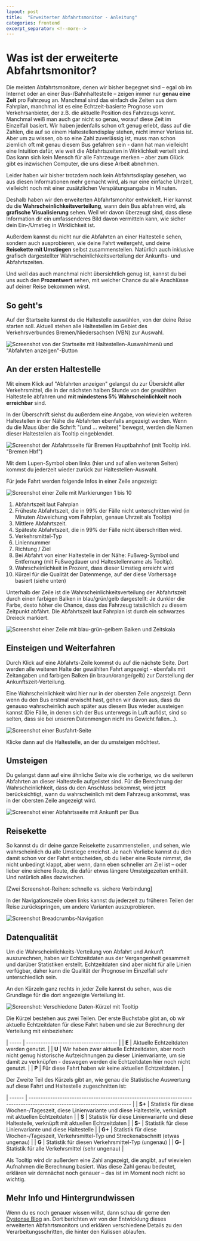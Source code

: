 ```yaml
---
layout: post
title:  "Erweiterter Abfahrtsmonitor - Anleitung"
categories: frontend
excerpt_separator: <!--more-->
---
```


# Was ist der erweiterte Abfahrtsmonitor?

Die meisten Abfahrtsmonitore, denen wir bisher begegnet sind – egal ob im Internet oder an einer Bus-/Bahnhaltestelle – zeigen immer nur **genau eine Zeit** pro Fahrzeug an. Manchmal sind das einfach die Zeiten aus dem Fahrplan, manchmal ist es eine Echtzeit-basierte Prognose vom Verkehrsanbieter, der z.B. die aktuelle Position des Fahrzeugs kennt. Manchmal weiß man auch gar nicht so genau, worauf diese Zeit im Einzelfall basiert. Wir haben jedenfalls schon oft genug erlebt, dass auf die Zahlen, die auf so einem Haltestellendisplay stehen, nicht immer Verlass ist. 
Aber um zu wissen, ob so eine Zahl zuverlässig ist, muss man schon ziemlich oft mit genau diesem Bus gefahren sein - dann hat man vielleicht eine Intuition dafür, wie weit die Abfahrtszeiten in Wirklichkeit verteilt sind. Das kann sich kein Mensch für alle Fahrzeuge merken – aber zum Glück gibt es inzwischen Computer, die uns diese Arbeit abnehmen.

Leider haben wir bisher trotzdem noch kein Abfahrtsdisplay gesehen, wo aus diesen Informationen mehr gemacht wird, als nur eine einfache Uhrzeit, vielleicht noch mit einer zusätzlichen Verspätungsangabe in Minuten.

Deshalb haben wir den erweiterten Abfahrtsmonitor entwickelt. Hier kannst du die **Wahrscheinlichkeitsverteilung**, wann dein Bus abfahren wird, als **grafische Visualisierung** sehen. Weil wir davon überzeugt sind, dass diese Information dir ein umfassenderes Bild davon vermitteln kann, wie sicher dein Ein-/Umstieg in Wirklichkeit ist. 

Außerdem kannst du nicht nur die Abfahrten an einer Haltestelle sehen, sondern auch ausprobieren, wie deine Fahrt weitergeht, und deine **Reisekette mit Umstiegen** selbst zusammenstellen. Natürlich auch inklusive grafisch dargestellter Wahrscheinlichkeitsverteilung der Ankunfts- und Abfahrtszeiten.

Und weil das auch manchmal nicht übersichtlich genug ist, kannst du bei uns auch den **Prozentwert** sehen, mit welcher Chance du alle Anschlüsse auf deiner Reise bekommen wirst.

<!--more-->

## So geht's

Auf der Startseite kannst du die Haltestelle auswählen, von der deine Reise starten soll. Aktuell stehen alle Haltestellen im Gebiet des Verkehrsverbundes Bremen/Niedersachsen (VBN) zur Auswahl.

![Screenshot von der Startseite mit Haltestellen-Auswahlmenü und "Abfahrten anzeigen"-Button](/assets/monitor/haltestellenauswahl.png)

## An der ersten Haltestelle

Mit einem Klick auf "Abfahrten anzeigen" gelangst du zur Übersicht aller Verkehrsmittel, die in der nächsten halben Stunde von der gewählten Haltestelle abfahren und **mit mindestens 5% Wahrscheinlichkeit noch erreichbar** sind. 

In der Überschrift siehst du außerdem eine Angabe, von wievielen weiteren Haltestellen in der Nähe die Abfahrten ebenfalls angezeigt werden. Wenn du die Maus über die Schrift "(und … weitere)" bewegst, werden die Namen dieser Haltestellen als Tooltip eingeblendet.

![Screenshot der Abfahrtsseite für Bremen Hauptbahnhof (mit Tooltip inkl. "Bremen Hbf")](/assets/monitor/abfahrten-bremen-hauptbahnhof-mit-tooltip.png)

Mit dem Lupen-Symbol oben links (hier und auf allen weiteren Seiten) kommst du jederzeit wieder zurück zur Haltestellen-Auswahl.

Für jede Fahrt werden folgende Infos in einer Zeile angezeigt:

![Screenshot einer Zeile mit Markierungen 1 bis 10](/assets/monitor/abfahrt-zeile-mit-markierungen.png)

1. Abfahrtszeit laut Fahrplan
2. Früheste Abfahrtszeit, die in 99% der Fälle nicht unterschritten wird (in Minuten Abweichung vom Fahrplan, genaue Uhrzeit als Tooltip)
3. Mittlere Abfahrtszeit.
4. Späteste Abfahrtszeit, die in 99% der Fälle nicht überschritten wird.
5. Verkehrsmittel-Typ
6. Liniennummer
7. Richtung / Ziel
8. Bei Abfahrt von einer Haltestelle in der Nähe: Fußweg-Symbol und Entfernung (mit Fußwegdauer und Haltestellenname als Tooltip).
9. Wahrscheinlichkeit in Prozent, dass dieser Umstieg erreicht wird
10. Kürzel für die Qualität der Datenmenge, auf der diese Vorhersage basiert (siehe unten)

Unterhalb der Zeile ist die Wahrscheinlichkeitsverteilung der Abfahrtszeit durch einen farbigen Balken in blau/grün/gelb dargestellt: Je dunkler die Farbe, desto höher die Chance, dass das Fahrzeug tatsächlich zu diesem Zeitpunkt abfährt. Die Abfahrtszeit laut Fahrplan ist durch ein schwarzes Dreieck markiert.

![Screenshot einer Zeile mit blau-grün-gelbem Balken und Zeitskala](/assets/monitor/abfahrt-farbbalken-mit-dreieck.png)

## Einsteigen und Weiterfahren

Durch Klick auf eine Abfahrts-Zeile kommst du auf die nächste Seite. Dort werden alle weiteren Halte der gewählten Fahrt angezeigt - ebenfalls mit Zeitangaben und farbigen Balken (in braun/orange/gelb) zur Darstellung der Ankunftszeit-Verteilung. 

Eine Wahrscheinlichkeit wird hier nur in der obersten Zeile angezeigt. Denn wenn du den Bus erstmal erwischt hast, gehen wir davon aus, dass du genauso wahrscheinlich auch später aus diesem Bus wieder aussteigen kannst (Die Fälle, in denen sich der Bus unterwegs in Luft auflöst, sind so selten, dass sie bei unseren Datenmengen nicht ins Gewicht fallen...).

![Screenshot einer Busfahrt-Seite](/assets/monitor/busfahrt-seite.png)

Klicke dann auf die Haltestelle, an der du umsteigen möchtest. 

## Umsteigen

Du gelangst dann auf eine ähnliche Seite wie die vorherige, wo die weiteren Abfahrten an dieser Haltestelle aufgelistet sind. Für die Berechnung der Wahrscheinlichkeit, dass du den Anschluss bekommst, wird jetzt berücksichtigt, wann du wahrscheinlich mit dem Fahrzeug ankommst, was in der obersten Zeile angezeigt wird.

![Screenshot einer Abfahrtsseite mit Ankunft per Bus](/assets/monitor/abfahrten-mit-ankunft-per-bus.png)

## Reisekette

So kannst du dir deine ganze Reisekette zusammenstellen, und sehen, wie wahrscheinlich du alle Umstiege erreichst. Je nach Vorliebe kannst du dich damit schon vor der Fahrt entscheiden, ob du lieber eine Route nimmst, die nicht unbedingt klappt, aber wenn, dann eben schneller am Ziel ist – oder lieber eine sichere Route, die dafür etwas längere Umsteigezeiten enthält. Und natürlich alles dazwischen.

[Zwei Screenshot-Reihen: schnelle vs. sichere Verbindung]

In der Navigationszeile oben links kannst du jederzeit zu früheren Teilen der Reise zurückspringen, um andere Varianten auszuprobieren.

![Screenshot Breadcrumbs-Navigation](/assets/monitor/breadcrumbs.png)

## Datenqualität

Um die Wahrscheinlichkeits-Verteilung von Abfahrt und Ankunft auszurechnen, haben wir Echtzeitdaten aus der Vergangenheit gesammelt und darüber Statistiken erstellt. Echtzeitdaten sind aber nicht für alle Linien verfügbar, daher kann die Qualität der Prognose im Einzelfall sehr unterschiedlich sein.

An den Kürzeln ganz rechts in jeder Zeile kannst du sehen, was die Grundlage für die dort angezeigte Verteilung ist.

![Screenshot: Verschiedene Daten-Kürzel mit Tooltip](/assets/monitor/symbole-fuer-datenqualitaet-mit-tooltip.png)

Die Kürzel bestehen aus zwei Teilen. Der erste Buchstabe gibt an, ob wir aktuelle Echtzeitdaten für diese Fahrt haben und sie zur Berechnung der Verteilung mit einbeziehen:

| ----- | -------------------------------------- |
| **E** | Aktuelle Echtzeitdaten werden genutzt. |
| **U** | Wir haben zwar aktuelle Echtzeitdaten, aber noch nicht genug historische Aufzeichnungen zu dieser Linienvariante, um sie damit zu verknüpfen - deswegen werden die Echtzeitdaten hier noch nicht genutzt. |
| **P** | Für diese Fahrt haben wir keine aktuellen Echtzeitdaten. |


Der Zweite Teil des Kürzels gibt an, wie genau die Statistische Auswertung auf diese Fahrt und Haltestelle zugeschnitten ist:

| ------ | ------------------------------------------------------------------------------------------------------------------------ |
| **S+** | Statistik für diese Wochen-/Tageszeit, diese Linienvariante und diese Haltestelle, verknüpft mit aktuellen Echtzeitdaten |
| **S**  | Statistik für diese Linienvariante und diese Haltestelle, verknüpft mit aktuellen Echtzeitdaten |
| **S-** | Statistik für diese Linienvariante und diese Haltestelle |
| **G+** | Statistik für diese Wochen-/Tageszeit, Verkehrsmittel-Typ und Streckenabschnitt (etwas ungenau) |
| **G**  | Statistik für diesen Verkehrsmittel-Typ (ungenau) |
| **G-** | Statistik für alle Verkehrsmittel (sehr ungenau) |

Als Tooltip wird dir außerdem eine Zahl angezeigt, die angibt, auf wievielen Aufnahmen die Berechnung basiert. Was diese Zahl genau bedeutet, erklären wir demnächst noch genauer – das ist im Moment noch nicht so wichtig.

## Mehr Info und Hintergrundwissen

Wenn du es noch genauer wissen willst, dann schau dir gerne den [Dystonse Blog](https://blog.dystonse.org) an. Dort berichten wir von der Entwicklung dieses erweiterten Abfahrtsmonitors und erklären verschiedene Details zu den Verarbeitungsschritten, die hinter den Kulissen ablaufen. 
